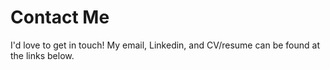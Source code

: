 # Contact Me

I'd love to get in touch!  My email, Linkedin, and CV/resume can be found at the links below.

